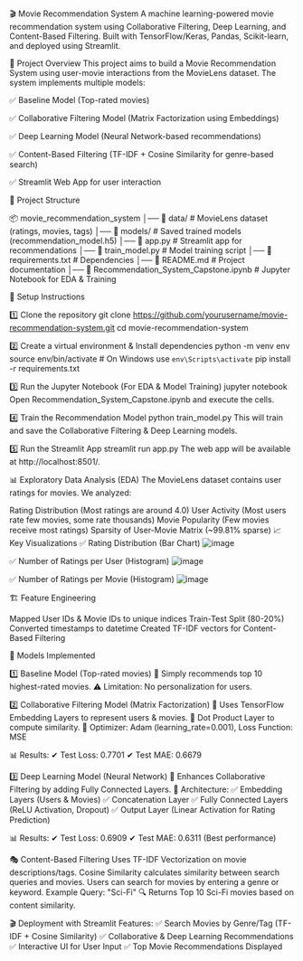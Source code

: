 🎬 Movie Recommendation System
A machine learning-powered movie recommendation system using Collaborative Filtering, Deep Learning, and Content-Based Filtering. Built with TensorFlow/Keras, Pandas, Scikit-learn, and deployed using Streamlit.

📌 Project Overview
This project aims to build a Movie Recommendation System using user-movie interactions from the MovieLens dataset. The system implements multiple models:

✅ Baseline Model (Top-rated movies)

✅ Collaborative Filtering Model (Matrix Factorization using Embeddings)

✅ Deep Learning Model (Neural Network-based recommendations)

✅ Content-Based Filtering (TF-IDF + Cosine Similarity for genre-based search)

✅ Streamlit Web App for user interaction

📂 Project Structure

📦 movie_recommendation_system
│── 📂 data/ # MovieLens dataset (ratings, movies, tags)
│── 📂 models/ # Saved trained models (recommendation_model.h5)
│── 📜 app.py # Streamlit app for recommendations
│── 📜 train_model.py # Model training script
│── 📜 requirements.txt # Dependencies
│── 📜 README.md # Project documentation
│── 📜 Recommendation_System_Capstone.ipynb # Jupyter Notebook for EDA & Training

🚀 Setup Instructions

1️⃣ Clone the repository
git clone https://github.com/yourusername/movie-recommendation-system.git
cd movie-recommendation-system

2️⃣ Create a virtual environment & Install dependencies
python -m venv env
source env/bin/activate # On Windows use `env\Scripts\activate`
pip install -r requirements.txt

3️⃣ Run the Jupyter Notebook (For EDA & Model Training)
jupyter notebook
Open Recommendation_System_Capstone.ipynb and execute the cells.

4️⃣ Train the Recommendation Model
python train_model.py
This will train and save the Collaborative Filtering & Deep Learning models.

5️⃣ Run the Streamlit App
streamlit run app.py
The web app will be available at http://localhost:8501/.

📊 Exploratory Data Analysis (EDA)
The MovieLens dataset contains user ratings for movies. We analyzed:

Rating Distribution (Most ratings are around 4.0)
User Activity (Most users rate few movies, some rate thousands)
Movie Popularity (Few movies receive most ratings)
Sparsity of User-Movie Matrix (~99.81% sparse)
📈 Key Visualizations
✅ Rating Distribution (Bar Chart) ![image](https://github.com/user-attachments/assets/49f04d36-6f49-41b9-b879-018b2e63b4c6)

✅ Number of Ratings per User (Histogram) ![image](https://github.com/user-attachments/assets/161deb5f-12ad-4f36-9ca4-817dad260e58)

✅ Number of Ratings per Movie (Histogram) ![image](https://github.com/user-attachments/assets/88c7c7f5-d76e-4779-868f-de6d07791d13)


🏗 Feature Engineering

Mapped User IDs & Movie IDs to unique indices
Train-Test Split (80-20%)
Converted timestamps to datetime
Created TF-IDF vectors for Content-Based Filtering

🧠 Models Implemented

1️⃣ Baseline Model (Top-rated movies)
📌 Simply recommends top 10 highest-rated movies.
⚠ Limitation: No personalization for users.

2️⃣ Collaborative Filtering Model (Matrix Factorization)
📌 Uses TensorFlow Embedding Layers to represent users & movies.
📌 Dot Product Layer to compute similarity.
📌 Optimizer: Adam (learning_rate=0.001), Loss Function: MSE

📊 Results:
✔ Test Loss: 0.7701
✔ Test MAE: 0.6679

3️⃣ Deep Learning Model (Neural Network)
📌 Enhances Collaborative Filtering by adding Fully Connected Layers.
📌 Architecture:
✅ Embedding Layers (Users & Movies)
✅ Concatenation Layer
✅ Fully Connected Layers (ReLU Activation, Dropout)
✅ Output Layer (Linear Activation for Rating Prediction)

📊 Results:
✔ Test Loss: 0.6909
✔ Test MAE: 0.6311 (Best performance)

🎭 Content-Based Filtering
Uses TF-IDF Vectorization on movie descriptions/tags.
Cosine Similarity calculates similarity between search queries and movies.
Users can search for movies by entering a genre or keyword.
Example Query: "Sci-Fi"
🔍 Returns Top 10 Sci-Fi movies based on content similarity.

🎬 Deployment with Streamlit
Features:
✅ Search Movies by Genre/Tag (TF-IDF + Cosine Similarity)
✅ Collaborative & Deep Learning Recommendations
✅ Interactive UI for User Input
✅ Top Movie Recommendations Displayed
